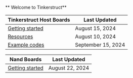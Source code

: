 ** Welcome to Tinkerstruct**

| Tinkerstruct Host Boards                   | Last Updated       |
|--------------------------------------------|--------------------|
| [Getting started](ts-host-getting-started) | August 15, 2024    |
| [Resources](ts-resources)                  | August 10, 2024    |
| [Example codes](ts-host-example.md)        | September 15, 2024 |

| Nand Boards                             | Last Updated    |
|-----------------------------------------|-----------------|
| [Getting started](nand-getting-started) | August 22, 2024 |
